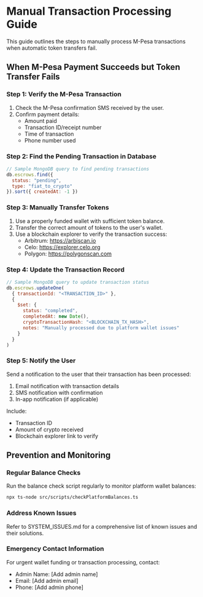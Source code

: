 # Manual Transaction Processing Guide

This guide outlines the steps to manually process M-Pesa transactions when automatic token transfers fail.

## When M-Pesa Payment Succeeds but Token Transfer Fails

### Step 1: Verify the M-Pesa Transaction

1. Check the M-Pesa confirmation SMS received by the user.
2. Confirm payment details:
   - Amount paid
   - Transaction ID/receipt number
   - Time of transaction
   - Phone number used

### Step 2: Find the Pending Transaction in Database

```javascript
// Sample MongoDB query to find pending transactions
db.escrows.find({
  status: "pending",
  type: "fiat_to_crypto"
}).sort({ createdAt: -1 })
```

### Step 3: Manually Transfer Tokens

1. Use a properly funded wallet with sufficient token balance.
2. Transfer the correct amount of tokens to the user's wallet.
3. Use a blockchain explorer to verify the transaction success:
   - Arbitrum: https://arbiscan.io
   - Celo: https://explorer.celo.org
   - Polygon: https://polygonscan.com

### Step 4: Update the Transaction Record

```javascript
// Sample MongoDB query to update transaction status
db.escrows.updateOne(
  { transactionId: "<TRANSACTION_ID>" },
  { 
    $set: {
      status: "completed",
      completedAt: new Date(),
      cryptoTransactionHash: "<BLOCKCHAIN_TX_HASH>",
      notes: "Manually processed due to platform wallet issues"
    }
  }
)
```

### Step 5: Notify the User

Send a notification to the user that their transaction has been processed:

1. Email notification with transaction details
2. SMS notification with confirmation
3. In-app notification (if applicable)

Include:
- Transaction ID
- Amount of crypto received
- Blockchain explorer link to verify

## Prevention and Monitoring

### Regular Balance Checks

Run the balance check script regularly to monitor platform wallet balances:

```bash
npx ts-node src/scripts/checkPlatformBalances.ts
```

### Address Known Issues

Refer to SYSTEM_ISSUES.md for a comprehensive list of known issues and their solutions.

### Emergency Contact Information

For urgent wallet funding or transaction processing, contact:

- Admin Name: [Add admin name]
- Email: [Add admin email]
- Phone: [Add admin phone] 